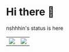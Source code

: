 
# Hi there 👋

nshhhin's status is here

<table style="border-style:none;">
    <tr>
        <td>
            <a href="https://github-readme-stats.vercel.app/api/top-langs/?username=nshhhin&theme=dracula">
                <img src="https://github-readme-stats.vercel.app/api/top-langs/?username=nshhhin&theme=dracula">
            </a>
        </td>
        <td>
            <a href="https://github-readme-stats.vercel.app/api?username=nshhhin&show_icons=true&count_private=true&theme=dracula">
                <img src="https://github-readme-stats.vercel.app/api?username=nshhhin&show_icons=true&count_private=true&theme=dracula">
            </a>
        </td>
    </tr>
</table>

<!--
**nshhhin/nshhhin** is a ✨ _special_ ✨ repository because its `README.md` (this file) appears on your GitHub profile.

Here are some ideas to get you started:

- 🔭 I’m currently working on ...
- 🌱 I’m currently learning ...
- 👯 I’m looking to collaborate on ...
- 🤔 I’m looking for help with ...
- 💬 Ask me about ...
- 📫 How to reach me: ...
- 😄 Pronouns: ...
- ⚡ Fun fact: ...
  -->
